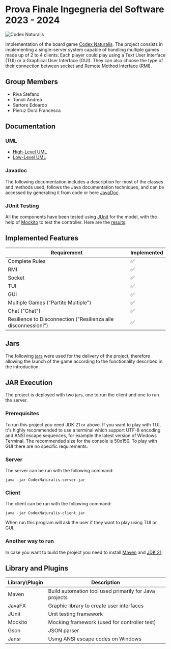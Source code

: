 # Prova Finale Ingegneria del Software 2023 - 2024

![Codex Naturalis](https://github.com/rivaPolimi/ing-sw-2024-riva-pieruz-sartore-tonoli/blob/master/src/main/resources/images/background.png)

Implementation of the board game [Codex Naturalis](https://www.craniocreations.it/prodotto/codex-naturalis). The project consists in implementing a single-server system capable of handling multiple games made up of 2 to 4 clients.
Each player could play using a Text User Interface (TUI) or a Graphical User Interface (GUI). They can also choose the type of their connection between socket and Remote Method Interface (RMI).

## Group Members

- Riva Stefano
- Tonoli Andrea
- Sartore Edoardo
- Pieruz Dora Francesca

## Documentation

### UML
- [High-Level UML]()
- [Low-Level UML](https://github.com/rivaPolimi/ing-sw-2024-riva-pieruz-sartore-tonoli/blob/gui/deliverables/UML/low_level_UML.png)

### Javadoc

The following documentation includes a description for most of the classes and methods used, follows the Java documentation techniques, and can be accessed by generating it from code or here [JavaDoc](https://github.com/rivaPolimi/ing-sw-2024-riva-pieruz-sartore-tonoli/tree/gui/deliverables/javadoc).

### JUnit Testing

All the components have been tested using [JUnit](https://junit.org/junit5/) for the model, with the help of [Mockito](https://site.mockito.org/) to test the controller. Here are the [results](https://github.com/rivaPolimi/ing-sw-2024-riva-pieruz-sartore-tonoli/blob/network/deliverables/Test_Results.png).

## Implemented Features

|  Requirement   | Implemented |
| -------------- | ----------- |
| Complete Rules | :white_check_mark: |
| RMI | :white_check_mark: |
| Socket | :white_check_mark: |
| TUI | :white_check_mark: |
| GUI | :white_check_mark: |
| Multiple Games ("Partite Multiple") | :white_check_mark: |
| Chat ("Chat") | :white_check_mark: |
| Resilience to Disconnection ("Resilienza alle disconnessioni") | :white_check_mark: |

## Jars

The following [jars]() were used for the delivery of the project, therefore allowing the launch of the game according to the functionality described in the introduction.

## JAR Execution

The project is deployed with two jars, one to run the client and one to run the server.

### Prerequisites

To run this project you need JDK 21 or above.
If you want to play with TUI, it's highly recommended to use a terminal which support UTF-8 encoding and ANSI escape sequences, for example the latest version of Windows Terminal. The recommended size for the console is 50x150.
To play with GUI there are no specific requirements.

### Server

The server can be run with the following command:

    java -jar CodexNaturalis-server.jar

### Client

The client can be run with the following command:

    java -jar CodexNaturalis-client.jar

When run this program will ask the user if they want to play using TUI or GUI.

### Another way to run

In case you want to build the project you need to install [Maven](https://maven.apache.org/) and [JDK 21](https://www.oracle.com/it/java/technologies/downloads/#java21).

## Library and Plugins

| Library\Plugin | Description |
|----------------|-------------|
| Maven | Build automation tool used primarily for Java projects |
| JavaFX | Graphic library to create user interfaces |
| JUnit | Unit testing framework |
| Mockito | Mocking framework (used for controller test) |
| Gson | JSON parser |
| Jansi | Using ANSI escape codes on Windows |
